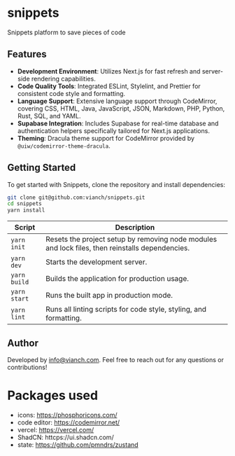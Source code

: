 # snippets

Snippets platform to save pieces of code

## Features

- **Development Environment**: Utilizes Next.js for fast refresh and server-side rendering capabilities.
- **Code Quality Tools**: Integrated ESLint, Stylelint, and Prettier for consistent code style and formatting.
- **Language Support**: Extensive language support through CodeMirror, covering CSS, HTML, Java, JavaScript, JSON, Markdown, PHP, Python, Rust, SQL, and YAML.
- **Supabase Integration**: Includes Supabase for real-time database and authentication helpers specifically tailored for Next.js applications.
- **Theming**: Dracula theme support for CodeMirror provided by `@uiw/codemirror-theme-dracula`.

## Getting Started

To get started with Snippets, clone the repository and install dependencies:

```bash
git clone git@github.com:vianch/snippets.git
cd snippets
yarn install
```

| Script        | Description                                                                                            |
|---------------|--------------------------------------------------------------------------------------------------------|
| `yarn init`   | Resets the project setup by removing node modules and lock files, then reinstalls dependencies.       |
| `yarn dev`    | Starts the development server.                                                                        |
| `yarn build`  | Builds the application for production usage.                                                          |
| `yarn start`  | Runs the built app in production mode.                                                                |
| `yarn lint`   | Runs all linting scripts for code style, styling, and formatting.                                     |Dependencies

## Author
Developed by info@vianch.com. Feel free to reach out for any questions or contributions!


# Packages used

- icons: https://phosphoricons.com/
- code editor: https://codemirror.net/
- vercel: https://vercel.com/
- ShadCN: httcps://ui.shadcn.com/
- state: https://github.com/pmndrs/zustand
